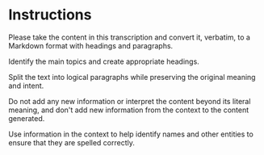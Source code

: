 # Instructions

Please take the content in this transcription and convert it, verbatim, to a Markdown format with headings and paragraphs.

Identify the main topics and create appropriate headings.

Split the text into logical paragraphs while preserving the original meaning and intent.

Do not add any new information or interpret the content beyond its literal meaning, and don't add new information from the context to the content generated.

Use information in the context to help identify names and other entities to ensure that they are spelled correctly.
